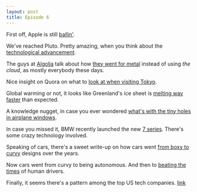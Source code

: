 ```yaml
---
layout: post
title: Episode 6
---
```


First off, Apple is still [ballin'](http://www.theverge.com/2015/7/21/9010797/apple-q3-2015-earnings).

We've reached Pluto. Pretty amazing, when you think about the [technological advancement](https://twitter.com/kayaburgess/status/620924159418322944).

The guys at [Algolia](https://www.algolia.com/) talk about how [they went for metal](http://highscalability.com/blog/2015/7/13/algolias-fury-road-to-a-worldwide-api.html) instead of using *the cloud*, as mostly everybody these days.

Nice insight on Quora on what to [look at when visiting Tokyo](https://www.quora.com/What-is-the-one-single-thing-all-tourists-should-do-when-they-visit-Tokyo/answer/Samson-Yee?srid=3unQ&share=1).

Global warming or not, it looks like Greenland's ice sheet is [melting way faster](http://www.sfgate.com/green/article/Greenland-s-huge-ice-sheet-is-melting-far-faster-2516352.php#photo-2657529) than expected.

A knowledge nugget, in case you ever wondered [what's with the tiny holes in airplane windows](http://www.slate.com/blogs/the_eye/2015/05/29/what_s_that_thing_why_are_there_holes_in_airplane_windows.html).

In case you missed it, BMW recently launched the new [7 series](http://www.topgear.com/car-news/first-look/why-7-series-bmws-crystal-ball). There's some crazy technology involved.

Speaking of cars, there's a sweet write-up on how cars went [from boxy to curvy](http://www.vox.com/2015/6/11/8762373/car-design-curves) designs over the years.

Now cars went from curvy to being autonomous. And then to [beating the times](http://www.topgear.com/car-news/opinion/did-audis-self-driving-rs7-just-kill-motorsport-forever) of human drivers.

Finally, it seems there's a pattern among the top US tech companies. [link](https://twitter.com/ValaAfshar/status/611058229481574400)

